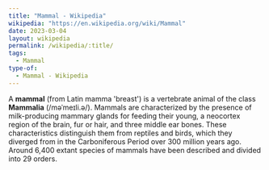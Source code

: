 ```yaml
---
title: "Mammal - Wikipedia"
wikipedia: "https://en.wikipedia.org/wiki/Mammal"
date: 2023-03-04
layout: wikipedia
permalink: /wikipedia/:title/
tags:
  - Mammal
type-of:
  - Mammal - Wikipedia
---
```

A **mammal** (from Latin mamma 'breast') is a vertebrate animal of the class **Mammalia** (/məˈmeɪli.ə/). Mammals are characterized by the presence of milk-producing mammary glands for feeding their young, a neocortex region of the brain, fur or hair, and three middle ear bones. These characteristics distinguish them from reptiles and birds, which they diverged from in the Carboniferous Period over 300 million years ago. Around 6,400 extant species of mammals have been described and divided into 29 orders.